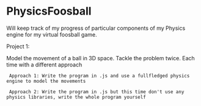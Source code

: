 # PhysicsFoosball
Will keep track of my progress of particular components of my Physics engine for my virtual foosball game.

Project 1:

  Model the movement of a ball in 3D space. Tackle the problem twice. Each time with a different approach
    
     Approach 1: Write the program in .js and use a fullfledged physics engine to model the movements
     
     Approach 2: Write the program in .js but this time don't use any physics libraries, write the whole program yourself
